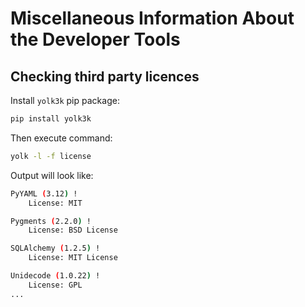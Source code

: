 # Miscellaneous Information About the Developer Tools

## Checking third party licences

Install `yolk3k` pip package:

```bash
pip install yolk3k
```

Then execute command:

```bash
yolk -l -f license
```

Output will look like:

```bash
PyYAML (3.12) !
    License: MIT

Pygments (2.2.0) !
    License: BSD License

SQLAlchemy (1.2.5) !
    License: MIT License

Unidecode (1.0.22) !
    License: GPL
...
```
